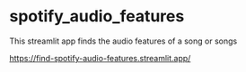 # spotify_audio_features
This streamlit app finds the audio features of a song or songs

https://find-spotify-audio-features.streamlit.app/
